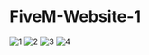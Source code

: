 # FiveM-Website-1
![1](https://user-images.githubusercontent.com/17235041/160282411-b07b6839-c9c4-44a9-a821-53e56f07451d.png)
![2](https://user-images.githubusercontent.com/17235041/160282514-a5d292cc-2b4e-4aaf-8ab2-4784d1691b5c.png)
![3](https://user-images.githubusercontent.com/17235041/160282563-6e155cde-92c0-4101-a0a1-8788eacba40d.png)
![4](https://user-images.githubusercontent.com/17235041/160282628-a57c8cf5-e580-42f9-b846-e3846747e90b.png)
